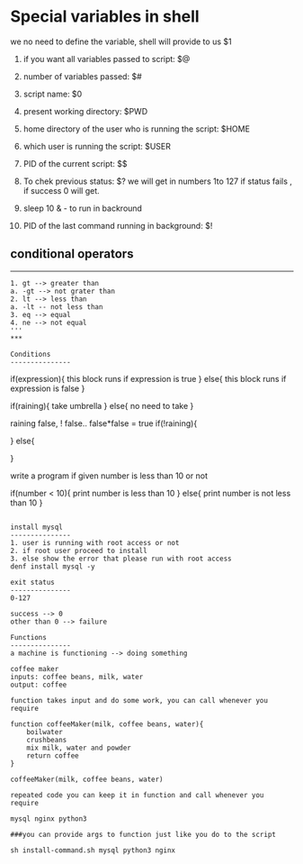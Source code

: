 Special variables in shell
============================
we no need to define the variable, shell will provide to us
$1

1. if you want all variables passed to script: $@
2. number of variables passed: $#
3. script name: $0
4. present working directory: $PWD
5. home directory of the user who is running the script: $HOME
6. which user is running the script: $USER
7. PID of the current script: $$
8. To chek previous status: $? we will get in numbers 1to 127 if status fails , if success 0 will get.
                           
9. sleep 10 &  - to run in backround
10. PID of the last command running in background: $!


## conditional operators
-----
```
1. gt --> greater than  
a. -gt --> not grater than
2. lt --> less than
a. -lt -- not less than
3. eq --> equal
4. ne --> not equal
'''
***

Conditions
---------------
```
if(expression){
	this block runs if expression is true
}
else{
	this block runs if expression is false
}

if(raining){
	take umbrella
}
else{
	no need to take
}

raining false, ! false.. false*false = true
if(!raining){
	
}
else{
	
}

write a program if given number is less than 10 or not

if(number < 10){
	print number is less than 10
}
else{
	print number is not less than 10
}

```

install mysql
---------------
1. user is running with root access or not
2. if root user proceed to install
3. else show the error that please run with root access
denf install mysql -y

exit status
---------------
0-127

success --> 0
other than 0 --> failure

Functions
---------------
a machine is functioning --> doing something

coffee maker
inputs: coffee beans, milk, water
output: coffee

function takes input and do some work, you can call whenever you require

function coffeeMaker(milk, coffee beans, water){
	boilwater
	crushbeans
	mix milk, water and powder
	return coffee
}

coffeeMaker(milk, coffee beans, water)

repeated code you can keep it in function and call whenever you require

mysql nginx python3

###you can provide args to function just like you do to the script

sh install-command.sh mysql python3 nginx 